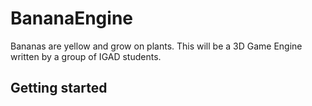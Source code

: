 BananaEngine
============

Bananas are yellow and grow on plants. This will be a 3D Game Engine written by a group of IGAD students.


Getting started
---------------
